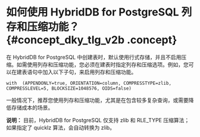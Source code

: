 # 如何使用 HybridDB for PostgreSQL 列存和压缩功能？ {#concept_dky_tlg_v2b .concept}

在 HybridDB for PostgreSQL 中创建表时，默认使用行式存储，并且不启用压缩。如需使用列存和压缩功能，您必须在建表时指定列存和压缩选项。例如，您可以在建表语句中加入以下子句，来启用列存和压缩功能。

```
with  (APPENDONLY=true, ORIENTATION=column, COMPRESSTYPE=zlib, COMPRESSLEVEL=5, BLOCKSIZE=1048576, OIDS=false)
```

一般情况下，推荐您使用列存和压缩功能，尤其是在包含较多复杂查询，或需要降低存储成本的场景。

**说明：** 目前，HybridDB for PostgreSQL 仅支持 zlib 和 RLE\_TYPE 压缩算法；如果指定了 quicklz 算法，会自动转换为 zlib。

